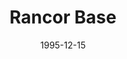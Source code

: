 ---
mission_id: rancor
editorsChoice:
title: "Rancor Base"
authors: 
    - "Jason Muhs"
date: 1995-12-15
filename: "rancor1.zip"
description: "Rancor Squad has decided that it's imperative that you invade Rancor Base and steal a sample of the Phrix Metal. Your tactical officer has warned you that the base is filled with troops and you'll need all the ammo you can get."
cover: "rancor.png"
levelReplaced:	SECBASE
difficulty: no
bm:	no
fme: no
wax: no
three_do: no
voc: no
gmd: no
vue: no
lfd: no
base: "New level from scratch" 
editors: "DFUSE 1.00"

---